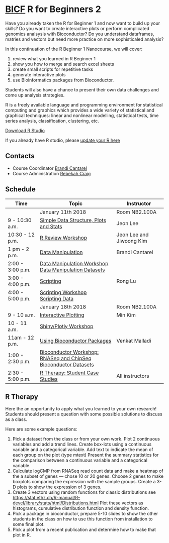 # [BICF](http://www.utsouthwestern.edu/labs/bioinformatics/) R for Beginners 2

Have you already taken the R for Beginner 1 and now want to build up your skills? Do you want to create interactive plots or perform complicated genomics analsysis with Bioconductor? Do you understand dataframes, matries and vectors but need more practice on more sophisticaled analysis?  

In this continuation of the R Beginner 1 Nanocourse, we will cover:
1. review what you learned in R Beginner 1
2. show you how to merge and search excel sheets
3. create small scripts for repetitive tasks
4. generate interactive plots
5. use Bioinformatics packages from Bioconductor.  

Students will also have a chance to present their own data challenges and come up analysis strategies.

R is a freely available language and programming environment for statistical computing and graphics which provides a wide variety of statistical and graphical techniques: linear and nonlinear modelling, statistical tests, time series analysis, classification, clustering, etc.

[Download R Studio](https://www.rstudio.com/products/rstudio/download/)

If you already have R studio, please [update your R here](https://cran.r-project.org/)

## Contacts
* Course Coordinator [Brandi Cantarel](mailto:brandi.cantarel@utsouthwestern.edu)
* Course Administration [Rebekah Craig](mailto:rebekah.craig@utsouthwestern.edu)

## Schedule

| Time  | Topic | Instructor|
| ------------- | ------------- | ------------- |
| | January 11th 2018  | Room NB2.100A |
| 9 - 10:30 a.m. | [Simple Data Structure, Plots and Stats](DataStructurePlots_Slides_01112018.pdf)  | Jeon Lee |
| 10:30 - 12 p.m. | [R Review Workshop](r_DataStructurePlots_01112018.zip)  | Jeon Lee and Jiwoong Kim |
| 1 pm - 2 p.m.  | [ Data Manipulation](RStringSQL.pdf)| Brandi Cantarel|
| 2:00 - 3:00 p.m.| [ Data Manipulation Workshop](r_datamanipulation.md) <br> [Data Manipulation Datasets](r_datamani.zip)| |
| 3:00 - 4:00 p.m. | [Scripting](Scripting_01112018.pdf) | Rong Lu |
| 4:00 - 5:00 p.m. | [Scripting Workshop](rscripting.html) <br> [Scripting Data](rscripting_workshop.zip) | |
| | January 18th 2018 | Room NB2.100A |
| 9 - 10 a.m. | [Interactive Plotting](InteractivePlotting.pdf)  | Min Kim |
| 10 - 11 a.m. | [Shiny/Plotly Workshop](InteractivePlotting_Workshop.pdf)  | |
| 11am - 12 p.m.  | [ Using Bioconductor Packages](bioconductor_intro.pdf)| Venkat Malladi |
| 1:00 - 2:30 p.m.| [ Bioconductor Workshop: RNASeq and ChipSeq](r_bioconductor.md) <br> [Bioconductor Datasets](bioconductor_RNAseq.zip)| |
| 2:30 - 5:00 p.m. | [R Therapy: Student Case Studies]() | All instructors |

## R Therapy

Here the an opportunity to apply what you learned to your own research!  Students should present a question with some possible solutions to discuss as a class.

Here are some example questions:

1. Pick a dataset from the class or from your own work.  Plot 2 continuous variables and add a trend lines.  Create box-lots using a continuous variable and a categorical variable.  Add text to indicate the mean of each group on the plot (type mtext)  Present the summary statistics for the comparison between a continuous variable and a categorical variable.
2. Calculate logCMP from RNASeq read count data and make a heatmap of the a subset of genes — chose 10 or 20 genes.  Choose 2 genes to make boxplots comparing the expression with the sample groups.  Create a 3-D plots to show the expression of 3 genes.
3. Create 3 vectors using random functions for classic distributions see  https://stat.ethz.ch/R-manual/R-devel/library/stats/html/Distributions.html Plot these vectors as histograms, cumulative distribution function and density function.
4. Pick a package in bioconductor, prepare 5-10 slides to show the other students in the class on how to use this function from installation to some final plot.  
5. Pick a plot from a recent publication and determine how to make that plot in R.
